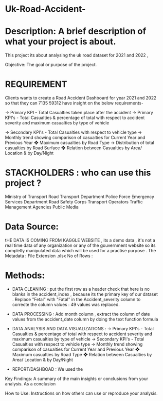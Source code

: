 # Uk-Road-Accident-

# Description: A brief description of what your project is about.
This project its about analysing the uk road dataset for 2021 and 2022 , 

Objective: The goal or purpose of the project.
# REQUIREMENT 
Clients wants to create a Road Accident Dashboard for year 2021 and 2022 so that they can 7135 59312 have insight on the below requirements-

→ Primary KPI - Total Casualties taken place after the accident
→ Primary KPI's - Total Casualties & percentage of total with respect to accident severity and maximum casualties by type of vehicle

→ Secondary KPI's - Total Casualties with respect to vehicle type
→ Monthly trend showing comparison of casualties for Current Year and Previous Year
❖ Maximum casualties by Road Type
→ Distribution of total casualties by Road Surface
❖ Relation between Casualties by Area/ Location & by Day/Night

# STACKHOLDERS : who can use this project ?
Ministry of Transport 
Road Transport Department 
Police Force 
Emergency Services Department 
Road Safety Corps
Transport Operators
Traffic Management Agencies
Public 
Media

# Data Source: 
tHE DATA IS COMING FROM KAGGLE WEBSITE , its a demo data , it's not a real time data of any organization or any of the  gouvernment website so its completly manipulated data which will be used for a practise purpose . 
The Metadata : File Extension .xlsx
No of Rows : 

# Methods: 
* DATA CLEANING : 
put the first row as a header 
check that here is no blanks in the accident_index , because its the primary key of our dataset .
Replace "Fetal" with "Fatal" in the Accident_severity column to correcte the column values : 49 values was replaced.

* DATA PROCESSING :
Add month column , extract the column of date values from the accident_date column  by doing the text function formula 

* DATA ANALYSIS  AND DATA VISUALIZATIONS :
→ Primary KPI's - Total Casualties & percentage of total with respect to accident severity and maximum casualties by type of vehicle
→ Secondary KPI's - Total Casualties with respect to vehicle type
→ Monthly trend showing comparison of casualties for Current Year and Previous Year
❖ Maximum casualties by Road Type
❖ Relation between Casualties by Area/ Location & by Day/Night

* REPORT/DASHBOAD : 
We used the 


Key Findings: A summary of the main insights or conclusions from your analysis.
As a conclusion 




How to Use: Instructions on how others can use or reproduce your analysis.
